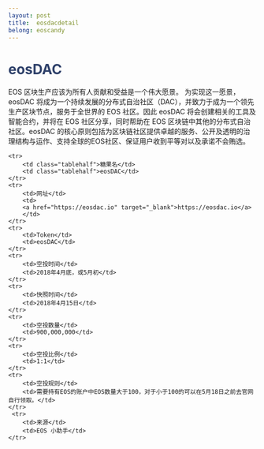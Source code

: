 ```yaml
---
layout: post
title:  eosdacdetail
belong: eoscandy
---
```


<h1 style="color: #2F416A">eosDAC</h1>
<p>EOS 区块生产应该为所有人贡献和受益是一个伟大愿景。 为实现这一愿景，eosDAC 将成为一个持续发展的分布式自治社区（DAC），并致力于成为一个领先生产区块节点，服务于全世界的 EOS 社区。因此 eosDAC 将会创建相关的工具及智能合约，并将在 EOS 社区分享，同时帮助在 EOS 区块链中其他的分布式自治社区。eosDAC 的核心原则包括为区块链社区提供卓越的服务、公开及透明的治理结构与运作、支持全球的EOS社区、保证用户收到平等对以及承诺不会贿选。
</p>


<table class="center">

    <tr>
        <td class="tablehalf">糖果名</td>
        <td class="tablehalf">eosDAC</td>
    </tr>
    <tr>
        <td>网址</td>
        <td>
        <a href="https://eosdac.io" target="_blank">https://eosdac.io</a>
        </td>
    </tr>
    <tr>
        <td>Token</td>
        <td>eosDAC</td>
    </tr>
    <tr>
        <td>空投时间</td>
        <td>2018年4月底，或5月初</td>
    </tr>
    <tr>
        <td>快照时间</td>
        <td>2018年4月15日</td>
    </tr>
    <tr>
        <td>空投数量</td>
        <td>900,000,000</td>
    </tr>
    <tr>
        <td>空投比例</td>
        <td>1:1</td>
    </tr>
    <tr>
        <td>空投规则</td>
        <td>需要持有EOS的账户中EOS数量大于100，对于小于100的可以在5月18日之前去官网自行领取。</td>
    </tr>
     <tr>
        <td>来源</td>
        <td>EOS 小助手</td>
    </tr>
    
    
 
</table>
